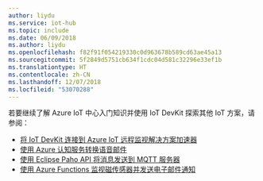 ```yaml
---
author: liydu
ms.service: iot-hub
ms.topic: include
ms.date: 06/09/2018
ms.author: liydu
ms.openlocfilehash: f82f91f054219330c0d963678b589cd63ae45a13
ms.sourcegitcommit: 5f2849d5751cb634f1cdc04d581c32296e33ef1b
ms.translationtype: HT
ms.contentlocale: zh-CN
ms.lasthandoff: 12/07/2018
ms.locfileid: "53070288"
---
```

若要继续了解 Azure IoT 中心入门知识并使用 IoT DevKit 探索其他 IoT 方案，请参阅：

- [将 IoT DevKit 连接到 Azure IoT 远程监视解决方案加速器](../articles/iot-accelerators/iot-accelerators-arduino-iot-devkit-az3166-devkit-remote-monitoringv2.md)
- [使用 Azure 认知服务转换语音邮件](../articles/iot-hub/iot-hub-arduino-iot-devkit-az3166-translator.md)
- [使用 Eclipse Paho API 将消息发送到 MQTT 服务器](../articles/iot-hub/iot-hub-arduino-iot-devkit-az3166-mqtt-helloworld.md)
- [使用 Azure Functions 监视磁传感器并发送电子邮件通知](../articles/iot-hub/iot-hub-arduino-iot-devkit-az3166-door-monitor.md)